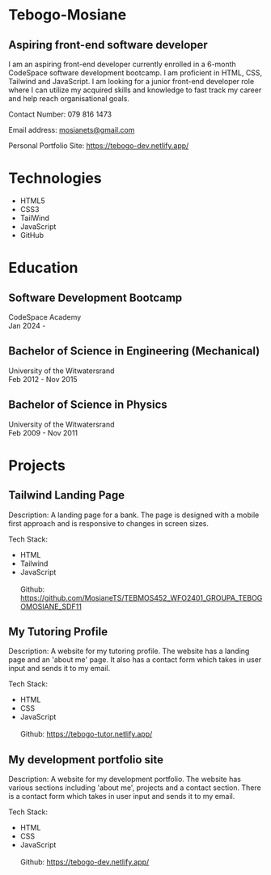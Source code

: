 # Tebogo-Mosiane

## Aspiring front-end software developer
I am an aspiring front-end developer currently enrolled in a 6-month CodeSpace software development bootcamp. I am proficient in HTML, CSS, Tailwind and JavaScript. I am looking for a junior front-end developer role where I can utilize my acquired skills and knowledge to fast track my career and help reach organisational goals.

Contact Number: 079 816 1473

Email address: mosianets@gmail.com

Personal Portfolio Site: https://tebogo-dev.netlify.app/

# Technologies
- HTML5
- CSS3
- TailWind
- JavaScript
- GitHub

# Education
## Software Development Bootcamp
CodeSpace Academy<br>
Jan 2024 - 

## Bachelor of Science in Engineering (Mechanical)
University of the Witwatersrand<br>
Feb 2012 - Nov 2015

## Bachelor of Science in Physics
University of the Witwatersrand<br>
Feb 2009 - Nov 2011
  

# Projects
## Tailwind Landing Page
Description:
A landing page for a bank. The page is designed with a mobile first approach and is responsive to changes in screen sizes. 

Tech Stack:
- HTML
- Tailwind
- JavaScript<br><br>
Github:  https://github.com/MosianeTS/TEBMOS452_WFO2401_GROUPA_TEBOGOMOSIANE_SDF11

## My Tutoring Profile
Description:
A website for my tutoring profile.  The website has a landing page and an 'about me' page.
It also has a contact form which takes in user input and sends it to my email.

Tech Stack:
- HTML
- CSS
- JavaScript<br><br>
Github: https://tebogo-tutor.netlify.app/

## My development portfolio site
Description:
A website for my development portfolio.  The website has various sections including 'about me', projects and a contact section.
There is a contact form which takes in user input and sends it to my email.

Tech Stack:
- HTML
- CSS
- JavaScript<br><br>
Github: https://tebogo-dev.netlify.app/










